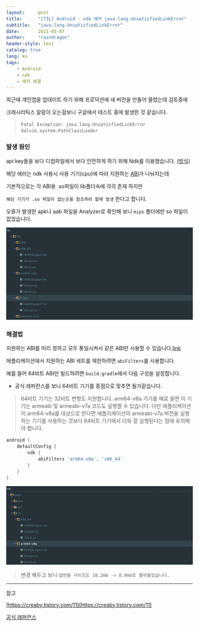 ```yaml
---
layout:     post
title:      "[TIL] Android - ndk 에러 java.lang.UnsatisfiedLinkError"
subtitle:   "java.lang.UnsatisfiedLinkError"
date:       2021-05-07
author:     "raindragon"
header-style: text
catalog: true
lang: ko
tags:
    - Android
    - ndk
    - 에러 해결
---
```


최근에 개인앱을 업데이트 하기 위해 프로덕션에 새 버전을 만들어 올렸는데 검토중에

크래시리틱스 알람이 오는걸보니 구글에서 테스트 중에 발생한 것 같습니다.


> `Fatal Exception: java.lang.UnsatisfiedLinkError`<br>`dalvik.system.PathClassLoader`

### 발생 원인

 api key들을 보다 디컴파일에서 보다 안전하게 하기 위해 Ndk를 이용했습니다. [(방식)][ndk]

 해당 에러는 ndk 사용시 사용 기기(cpu)에 따라 지원하는 [ABI][abi]가 나눠지는데

 기본적으로는 각 ABI용 .so파일이 lib폴더속에 각각 존재 하지만
 
 `해당 기기가 .so 파일이 없는곳을 참조하려 할때 발생` 한다고 합니다. 

 오류가 발생한 apk나 aab 파일을 Analyzer로 확인해 보니 `mips` 폴더에만 so 파일이 없었습니다.

 ![analyzer_before][analyzer_before]


### 해결법

지원하는 ABI를 미리 정하고 모두 통일시켜서 같은 ABI만 사용할 수 있습니다.[link][특정abi]

애플리케이션에서 지원하는 ABI 세트를 제한하려면 `abiFilters`를 사용합니다.
  
예를 들어 64비트 ABI만 빌드하려면 `build.gradle`에서 다음 구성을 설정합니다.

 - 공식 레퍼런스를 보니 64비트 기기를 중점으로 맞추면 될거같습니다.
 > 64비트 기기는 32비트 변형도 지원합니다. arm64-v8a 기기를 예로 들면 이 기기는 armeabi 및 armeabi-v7a 코드도 실행할 수 있습니다. 다만 애플리케이션이 arm64-v8a를 대상으로 한다면 애플리케이션의 armeabi-v7a 버전을 실행하는 기기를 사용하는 것보다 64비트 기기에서 더욱 잘 실행된다는 점에 유의해야 합니다.

```gradle
android {
    defaultConfig {
        ndk {
            abiFilters 'arm64-v8a', 'x86_64'
        }
    }
}
```

![analyzer_after][analyzer_after]

> 변경 해두고 보니 `앱번들 사이즈도 10.2mb -> 8.9mb로 줄어들었습니다.`


---

참고

[https://creaby.tistory.com/11](https://creaby.tistory.com/11)

[공식 레퍼런스](https://developer.android.com/ndk/guides/abis?hl=ko)




[ndk]: https://medium.com/@abhi007tyagi/storing-api-keys-using-android-ndk-6abb0adcadad

[abi]: https://developer.android.com/ndk/guides/abis?hl=ko#android-platform-abi-support

[특정abi]: https://developer.android.com/ndk/guides/abis?hl=ko#gc

[analyzer_before]: /img/post/2021-05-07-before.png 

[analyzer_after]: /img/post/2021-05-07-after.png 